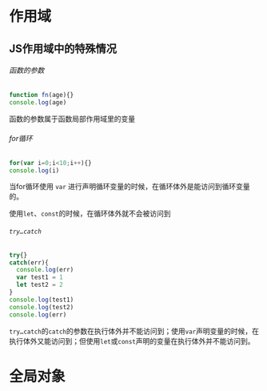 # 作用域

## JS作用域中的特殊情况

###### 函数的参数
```js
function fn(age){}
console.log(age)
```
函数的参数属于函数局部作用域里的变量

###### for循环
```js
for(var i=0;i<10;i++){}
console.log(i)
```
当for循环使用 `var` 进行声明循环变量的时候，在循环体外是能访问到循环变量的。

使用`let`、`const`的时候，在循环体外就不会被访问到

###### `try…catch`
```js
try{}
catch(err){
  console.log(err)
  var test1 = 1
  let test2 = 2
}
console.log(test1)
console.log(test2)
console.log(err)
```
`try…catch`的`catch`的参数在执行体外并不能访问到；使用`var`声明变量的时候，在执行体外又能访问到；但使用`let`或`const`声明的变量在执行体外并不能访问到。


# 全局对象